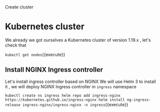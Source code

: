 Create cluster 

# Kubernetes cluster

We already we got ourselves a Kubernetes cluster of version 1.19.x , let's check that

`
kubectl get nodes
`{{execute}}


## Install NGINX Ingress controller

Let's install ingress controller based on NGINX 
We will use Helm 3 to install it , we will deploy NGINX Ingress controller in `ingress` namespace 

`
kubectl create ns ingress
helm repo add ingress-nginx https://kubernetes.github.io/ingress-nginx
helm install ng-ingress-release ingress-nginx/ingress-nginx -n ingress
`{{execute}}

